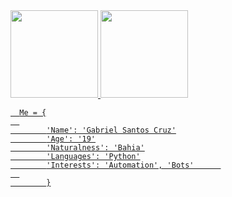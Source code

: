 <div>
  <a href="https://github.com/GabrielSantosCruz">
  <img height="140em" src="https://github-readme-stats.vercel.app/api?username=GabrielSantosCruz&show_icons=true&theme=dracula&include_all_commits=true&count_private=true"/>
  <img height="140em" src="https://github-readme-stats.vercel.app/api/top-langs/?username=GabrielSantosCruz&layout=compact&langs_count=7&theme=dracula"/>
</div>
      
      Me = {
      
            'Name': 'Gabriel Santos Cruz'
            'Age': '19'
            'Naturalness': 'Bahia'
            'Languages': 'Python'
            'Interests': 'Automation', 'Bots'      
      
            }
